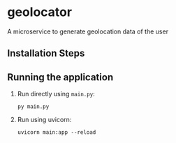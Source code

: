 # geolocator
A microservice to generate geolocation data of the user
## Installation Steps
## Running the application
1. Run directly using `main.py`:
    <p><code>py main.py</code>
2. Run using uvicorn:
    <p><code>uvicorn main:app --reload</code>
